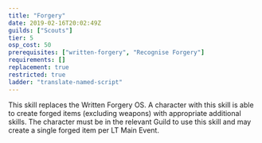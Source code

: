 ```yaml
---
title: "Forgery"
date: 2019-02-16T20:02:49Z
guilds: ["Scouts"]
tier: 5
osp_cost: 50
prerequisites: ["written-forgery", "Recognise Forgery"]
requirements: []
replacement: true
restricted: true
ladder: "translate-named-script"
---
```

This skill replaces the Written Forgery OS. A character with this skill is able to create forged items (excluding weapons) with appropriate additional skills. The character must be in the relevant Guild to use this skill and may create a single forged item per LT Main Event.